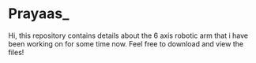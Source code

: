 # Prayaas_
Hi, this repository contains details about the 6 axis robotic arm that i have been working on for some time now. Feel free to download and view the files!

